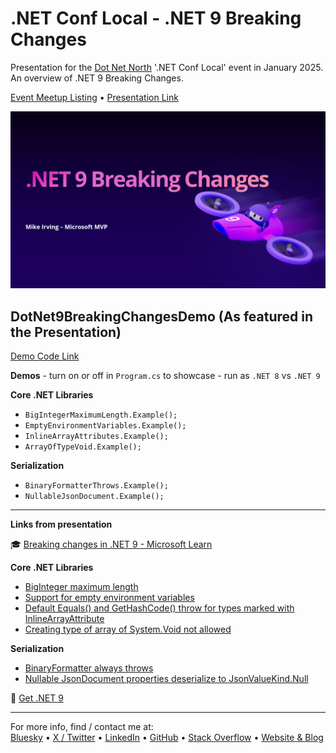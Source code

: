 # .NET Conf Local - .NET 9 Breaking Changes  
Presentation for the [Dot Net North](https://www.meetup.com/DotNetNorth) '.NET Conf Local' event in January 2025. An overview of .NET 9 Breaking Changes.  

[Event Meetup Listing](https://www.meetup.com/dotnetnorth/events/303507375/) • [Presentation Link](https://mikeirvingweb.s3.eu-west-2.amazonaws.com/dotnet-conf-local-jan-2025-net9-breaking-changes/2025-01-14-Mike-Irving-.NET-9-Breaking-Changes.pptx)  

![.NET 9 Breaking Chnages](dot-net-9-breaking-changes-banner.jpg)

## DotNet9BreakingChangesDemo (As featured in the Presentation)  

[Demo Code Link](demo/)  

**Demos** - turn on or off in `Program.cs` to showcase - run as `.NET 8` vs `.NET 9`   

**Core .NET Libraries**  
- `BigIntegerMaximumLength.Example();`  
- `EmptyEnvironmentVariables.Example();`  
- `InlineArrayAttributes.Example();`  
- `ArrayOfTypeVoid.Example();`  

**Serialization**  
- `BinaryFormatterThrows.Example();`  
- `NullableJsonDocument.Example();` 

---

**Links from presentation**

🎓 [Breaking changes in .NET 9 - Microsoft Learn](https://learn.microsoft.com/en-us/dotnet/core/compatibility/9.0?WT.mc_id=MVP_307078)  

**Core .NET Libraries**  
- [BigInteger maximum length](https://learn.microsoft.com/en-us/dotnet/core/compatibility/core-libraries/9.0/biginteger-limit?WT.mc_id=MVP_307078)  
- [Support for empty environment variables](https://learn.microsoft.com/en-us/dotnet/core/compatibility/core-libraries/9.0/empty-env-variable?WT.mc_id=MVP_307078)  
- [Default Equals() and GetHashCode() throw for types marked with InlineArrayAttribute](https://learn.microsoft.com/en-us/dotnet/core/compatibility/core-libraries/9.0/inlinearrayattribute?WT.mc_id=MVP_307078)  
- [Creating type of array of System.Void not allowed](https://learn.microsoft.com/en-us/dotnet/core/compatibility/core-libraries/9.0/type-instance?WT.mc_id=MVP_307078)  

**Serialization**  
- [BinaryFormatter always throws](https://learn.microsoft.com/en-us/dotnet/core/compatibility/serialization/9.0/binaryformatter-removal?WT.mc_id=MVP_307078)  
- [Nullable JsonDocument properties deserialize to JsonValueKind.Null](https://learn.microsoft.com/en-us/dotnet/core/compatibility/serialization/9.0/jsondocument-props?WT.mc_id=MVP_307078)  

🚀 [Get .NET 9](https://aka.ms/get-dotnet-9)  

---
For more info, find / contact me at:  
[Bluesky](https://bsky.app/profile/mikeirvingweb.bsky.social) • [X / Twitter](https://twitter.com/mikeirvingweb) • [LinkedIn](https://www.linkedin.com/in/mikeirving) • [GitHub](https://github.com/mikeirvingweb) • [Stack Overflow](https://stackoverflow.com/users/482901/mike-irving) • [Website & Blog](https://www.mike-irving.co.uk/) 
